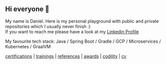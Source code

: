 ## Hi everyone 👋

My name is Daniel. Here is my personal playground with public and private repositories which I usually never finish :)  
If you want to reach me please have a look at my [Linkedin Profile](https://www.linkedin.com/in/danielmroczka)

My favourite tech stack: Java / Spring Boot / Gradle / GCP / Microservices / Kubernetes / GraalVM

[certifications](certifications/CERTIFICATIONS.md) | [trainings](trainings/TRAININGS.md) | [references](references/REFERENCES.md) | [awards](awards/AWARDS.md) | [codility](codility/CODILITY.md) | [cv](cv/CV.md)